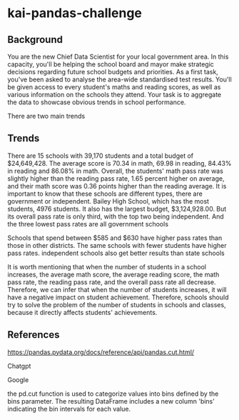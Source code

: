 # kai-pandas-challenge
## Background
You are the new Chief Data Scientist for your local government area. In this capacity, you'll be helping the school board and mayor make strategic decisions regarding future school budgets and priorities.
As a first task, you've been asked to analyse the area-wide standardised test results. You'll be given access to every student's maths and reading scores, as well as various information on the schools they attend. Your task is to aggregate the data to showcase obvious trends in school performance.

There are two main trends

## Trends
There are 15 schools with 39,170 students and a total budget of $24,649,428. The average score is 70.34 in math, 69.98 in reading, 84.43% in reading and 86.08% in math. Overall, the students' math pass rate was slightly higher than the reading pass rate, 1.65 percent higher on average, and their math score was 0.36 points higher than the reading average. It is important to know that these schools are different types, there are government or independent. Bailey High School, which has the most students, 4976 students. It also has the largest budget, $3,124,928.00. But its overall pass rate is only third, with the top two being independent. And the three lowest pass rates are all government schools

Schools that spend between $585 and $630 have higher pass rates than those in other districts. The same schools with fewer students have higher pass rates. independent schools also get better results than state schools

It is worth mentioning that when the number of students in a school increases, the average math score, the average reading score, the math pass rate, the reading pass rate, and the overall pass rate all decrease. Therefore, we can infer that when the number of students increases, it will have a negative impact on student achievement. Therefore, schools should try to solve the problem of the number of students in schools and classes, because it directly affects students' achievements.

## References
https://pandas.pydata.org/docs/reference/api/pandas.cut.html/

Chatgpt

Google

the pd.cut function is used to categorize values into bins defined by the bins parameter. The resulting DataFrame includes a new column 'bins' indicating the bin intervals for each value.

